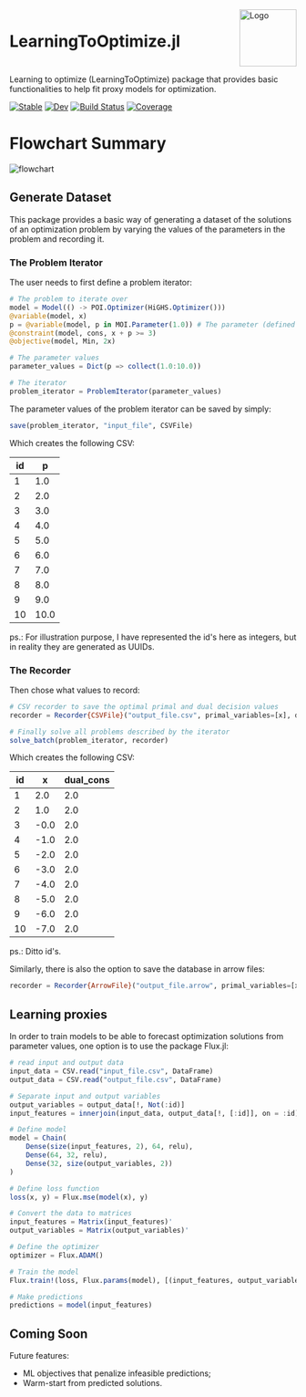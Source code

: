 
<div style="overflow: auto;">
    <h1 style="float: left;">LearningToOptimize.jl</h1>
    <div style="float: right; margin-left: 20px;">
      <img src="https://raw.githubusercontent.com/andrewrosemberg/LearningToOptimize.jl/main/LearningToOptimize.jpg" alt="Logo" width="100" align="right">
    </div>
</div>

Learning to optimize (LearningToOptimize) package that provides basic functionalities to help fit proxy models for optimization.

[![Stable](https://img.shields.io/badge/docs-stable-blue.svg)](https://andrewrosemberg.github.io/LearningToOptimize.jl/stable/)
[![Dev](https://img.shields.io/badge/docs-dev-blue.svg)](https://andrewrosemberg.github.io/LearningToOptimize.jl/dev/)
[![Build Status](https://github.com/andrewrosemberg/LearningToOptimize.jl/actions/workflows/CI.yml/badge.svg?branch=main)](https://github.com/andrewrosemberg/LearningToOptimize.jl/actions/workflows/CI.yml?query=branch%3Amain)
[![Coverage](https://codecov.io/gh/andrewrosemberg/LearningToOptimize.jl/branch/main/graph/badge.svg)](https://codecov.io/gh/andrewrosemberg/LearningToOptimize.jl)

# Flowchart Summary

![flowchart](https://github.com/andrewrosemberg/LearningToOptimize.jl/blob/main/docs/LearningToOptimize.png)

## Generate Dataset
This package provides a basic way of generating a dataset of the solutions of an optimization problem by varying the values of the parameters in the problem and recording it.

### The Problem Iterator

The user needs to first define a problem iterator:

```julia
# The problem to iterate over
model = Model(() -> POI.Optimizer(HiGHS.Optimizer()))
@variable(model, x)
p = @variable(model, p in MOI.Parameter(1.0)) # The parameter (defined using POI)
@constraint(model, cons, x + p >= 3)
@objective(model, Min, 2x)

# The parameter values
parameter_values = Dict(p => collect(1.0:10.0))

# The iterator
problem_iterator = ProblemIterator(parameter_values)
```

The parameter values of the problem iterator can be saved by simply:

```julia
save(problem_iterator, "input_file", CSVFile)
```

Which creates the following CSV:

| id |  p  |
|----|-----|
|  1 | 1.0 |
|  2 | 2.0 |
|  3 | 3.0 |
|  4 | 4.0 |
|  5 | 5.0 |
|  6 | 6.0 |
|  7 | 7.0 |
|  8 | 8.0 |
|  9 | 9.0 |
| 10 | 10.0|

ps.: For illustration purpose, I have represented the id's here as integers, but in reality they are generated as UUIDs. 

### The Recorder

Then chose what values to record:

```julia
# CSV recorder to save the optimal primal and dual decision values
recorder = Recorder{CSVFile}("output_file.csv", primal_variables=[x], dual_variables=[cons])

# Finally solve all problems described by the iterator
solve_batch(problem_iterator, recorder)
```

Which creates the following CSV:

| id |   x  | dual_cons |
|----|------|-----------|
|  1 |  2.0 |       2.0 |
|  2 |  1.0 |       2.0 |
|  3 | -0.0 |       2.0 |
|  4 | -1.0 |       2.0 |
|  5 | -2.0 |       2.0 |
|  6 | -3.0 |       2.0 |
|  7 | -4.0 |       2.0 |
|  8 | -5.0 |       2.0 |
|  9 | -6.0 |       2.0 |
| 10 | -7.0 |       2.0 |

ps.: Ditto id's.

Similarly, there is also the option to save the database in arrow files:

```julia
recorder = Recorder{ArrowFile}("output_file.arrow", primal_variables=[x], dual_variables=[cons])
```

## Learning proxies

In order to train models to be able to forecast optimization solutions from parameter values, one option is to use the package Flux.jl:

```julia
# read input and output data
input_data = CSV.read("input_file.csv", DataFrame)
output_data = CSV.read("output_file.csv", DataFrame)

# Separate input and output variables
output_variables = output_data[!, Not(:id)]
input_features = innerjoin(input_data, output_data[!, [:id]], on = :id)[!, Not(:id)] # just use success solves

# Define model
model = Chain(
    Dense(size(input_features, 2), 64, relu),
    Dense(64, 32, relu),
    Dense(32, size(output_variables, 2))
)

# Define loss function
loss(x, y) = Flux.mse(model(x), y)

# Convert the data to matrices
input_features = Matrix(input_features)'
output_variables = Matrix(output_variables)'

# Define the optimizer
optimizer = Flux.ADAM()

# Train the model
Flux.train!(loss, Flux.params(model), [(input_features, output_variables)], optimizer)

# Make predictions
predictions = model(input_features)
```

## Coming Soon

Future features:
 - ML objectives that penalize infeasible predictions;
 - Warm-start from predicted solutions.
